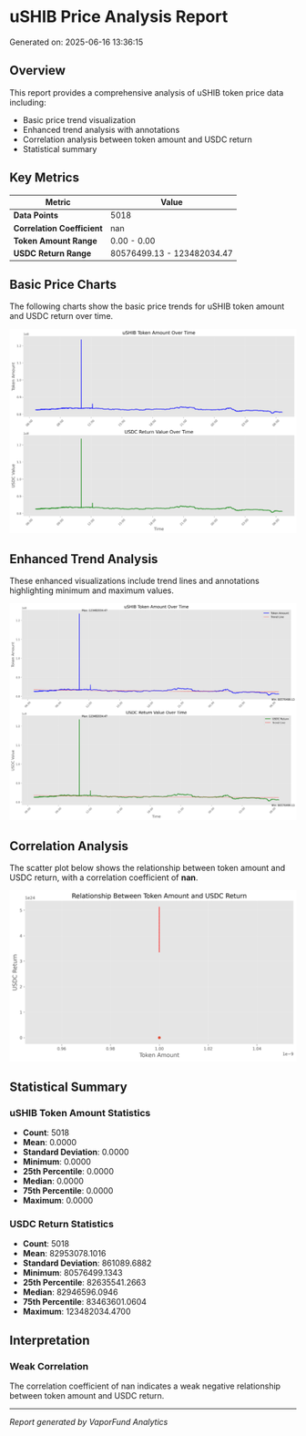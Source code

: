 # uSHIB Price Analysis Report

Generated on: 2025-06-16 13:36:15

## Overview

This report provides a comprehensive analysis of uSHIB token price data including:
- Basic price trend visualization
- Enhanced trend analysis with annotations
- Correlation analysis between token amount and USDC return
- Statistical summary

## Key Metrics

| Metric | Value |
|--------|-------|
| **Data Points** | 5018 |
| **Correlation Coefficient** | nan |
| **Token Amount Range** | 0.00 - 0.00 |
| **USDC Return Range** | 80576499.13 - 123482034.47 |

## Basic Price Charts

The following charts show the basic price trends for uSHIB token amount and USDC return over time.

![uSHIB Basic Price Charts](https://raw.githubusercontent.com/VaporFund/weekly-reports/main/chart_images/uSHIB_price_charts.png)

## Enhanced Trend Analysis

These enhanced visualizations include trend lines and annotations highlighting minimum and maximum values.

![uSHIB Enhanced Trend Charts](https://raw.githubusercontent.com/VaporFund/weekly-reports/main/chart_images/uSHIB_price_charts_with_trend.png)

## Correlation Analysis

The scatter plot below shows the relationship between token amount and USDC return, with a correlation coefficient of **nan**.

![uSHIB Correlation Analysis](https://raw.githubusercontent.com/VaporFund/weekly-reports/main/chart_images/uSHIB_relationship_chart.png)

## Statistical Summary

### uSHIB Token Amount Statistics
- **Count**: 5018
- **Mean**: 0.0000
- **Standard Deviation**: 0.0000
- **Minimum**: 0.0000
- **25th Percentile**: 0.0000
- **Median**: 0.0000
- **75th Percentile**: 0.0000
- **Maximum**: 0.0000

### USDC Return Statistics
- **Count**: 5018
- **Mean**: 82953078.1016
- **Standard Deviation**: 861089.6882
- **Minimum**: 80576499.1343
- **25th Percentile**: 82635541.2663
- **Median**: 82946596.0946
- **75th Percentile**: 83463601.0604
- **Maximum**: 123482034.4700

## Interpretation

### Weak Correlation

The correlation coefficient of nan indicates a weak negative relationship between token amount and USDC return.

---


*Report generated by VaporFund Analytics*
